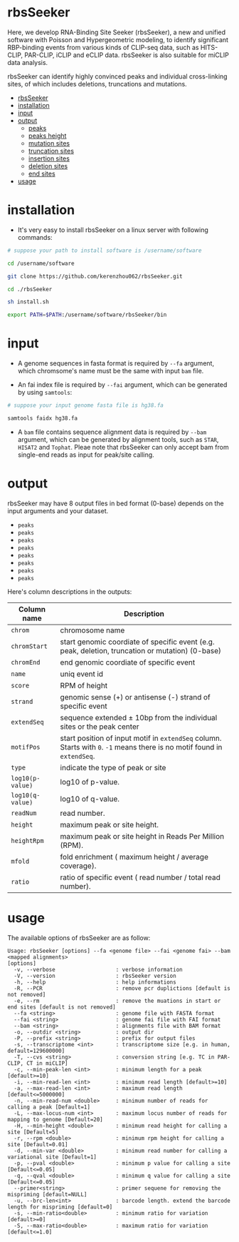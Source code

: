 # rbsSeeker
Here, we develop RNA-Binding Site Seeker (rbsSeeker), a new and unified software with Poisson and Hypergeometric modeling, to identify significant RBP-binding events from various kinds of CLIP-seq data, such as HITS-CLIP, PAR-CLIP, iCLIP and eCLIP data. rbsSeeker is also suitable for miCLIP data analysis.

rbsSeeker can identify highly convinced peaks and individual cross-linking sites, of which includes deletions, truncations and mutations.

- [rbsSeeker](#rbsSeeker)
- [installation](#installation)
- [input](#input)
- [output](#output)
  - [peaks](#peaks)
  - [peaks height](#peaks-height)
  - [mutation sites](#mutation-sites)
  - [truncation sites](#truncation-sites)
  - [insertion sites](#insertion-sites)
  - [deletion sites](#deletion-sites)
  - [end sites](#end-sites)
- [usage](#usage)

# installation
* It's very easy to install rbsSeeker on a linux server with following commands:
```bash
# suppose your path to install software is /username/software

cd /username/software

git clone https://github.com/kerenzhou062/rbsSeeker.git

cd ./rbsSeeker

sh install.sh

export PATH=$PATH:/username/software/rbsSeeker/bin
```

# input
* A genome sequences in fasta format is required by `--fa` argument, which chromsome's name must be the same with input `bam` file.

* An fai index file is required by `--fai` argument, which can be generated by using `samtools`:

```bash
# suppose your input genome fasta file is hg38.fa

samtools faidx hg38.fa
```

* A `bam` file contains sequence alignment data is required by `--bam` argument, which can be generated by alignment tools, such as `STAR`, `HISAT2` and `Tophat`.
Pleae note that rbsSeeker can only accept bam from single-end reads as input for peak/site calling.

# output
rbsSeeker may have 8 output files in bed format (0-base) depends on the input arguments and your dataset.
* `peaks`
* `peaks`
* `peaks`
* `peaks`
* `peaks`
* `peaks`
* `peaks`
* `peaks`

Here's column descriptions in the outputs:

Column name | Description
-----------|----------
`chrom` | chromosome name
`chromStart` | start genomic coordiate of specific event (e.g. peak, deletion, truncation or mutation) (0-base)
`chromEnd` | end genomic coordiate of specific event
`name` | uniq event id
`score` | RPM of height
`strand` | genomic sense (+) or antisense (-) strand of specific event
`extendSeq` | sequence extended ± 10bp from the individual sites or the peak center
`motifPos` | start position of input motif in `extendSeq` column. Starts with `0`. `-1` means there is no motif found in `extendSeq`.
`type` | indicate the type of peak or site
`log10(p-value)` | log10 of p-value.
`log10(q-value)` | log10 of q-value.
`readNum` | read number.
`height` | maximum peak or site height.
`heightRpm` | maximum peak or site height in Reads Per Million (RPM).
`mfold` | fold enrichment ( maximum height / average coverage).
`ratio` | ratio of specific event ( read number / total read number).

# usage
The available options of rbsSeeker are as follow:

```shell
Usage: rbsSeeker [options] --fa <genome file> --fai <genome fai> --bam <mapped alignments>
[options]
  -v, --verbose                   : verbose information
  -V, --version                   : rbsSeeker version
  -h, --help                      : help informations
  -R, --PCR                       : remove pcr duplictions [default is not removed]
  -e, --rm                        : remove the muations in start or end sites [default is not removed]
  --fa <string>                   : genome file with FASTA format
  --fai <string>                  : genome fai file with FAI format
  --bam <string>                  : alignments file with BAM format
  -o, --outdir <string>           : output dir
  -P, --prefix <string>           : prefix for output files
  -s, --transcriptome <int>       : transcriptome size [e.g. in human, default=129600000]
  -T, --cvs <string>              : conversion string [e.g. TC in PAR-CLIP, CT in miCLIP]
  -c, --min-peak-len <int>        : minimum length for a peak [default>=10]
  -i, --min-read-len <int>        : minimum read length [default>=10]
  -a, --max-read-len <int>        : maximum read length [default<=5000000]
  -n, --min-read-num <double>     : minimum number of reads for calling a peak [Default=1]
  -L, --max-locus-num <int>       : maximum locus number of reads for mapping to genome [Default=20]
  -H, --min-height <double>       : minimum read height for calling a site [Default=5]
  -r, --rpm <double>              : minimum rpm height for calling a site [Default=0.01]
  -d, --min-var <double>          : minimum read number for calling a variational site [Default=1]
  -p, --pval <double>             : minimum p value for calling a site [Default<=0.05]
  -q, --qval <double>             : minimum q value for calling a site [Default<=0.05]
  --primer<string>                : primer sequene for removing the mispriming [default=NULL]
  -u, --brc-len<int>              : barcode length. extend the barcode length for mispriming [default=0]
  -s, --min-ratio<double>         : minimum ratio for variation [default>=0]
  -S, --max-ratio<double>         : maximum ratio for variation [default<=1.0]
```


